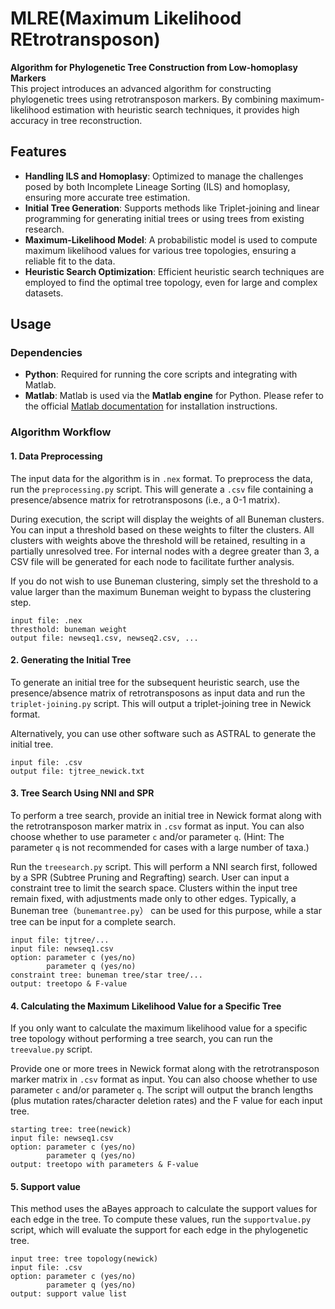 # MLRE(Maximum Likelihood REtrotransposon)

**Algorithm for Phylogenetic Tree Construction from Low-homoplasy Markers**  
This project introduces an advanced algorithm for constructing phylogenetic trees using retrotransposon markers. By combining maximum-likelihood estimation with heuristic search techniques, it provides high accuracy in tree reconstruction.


## Features

- **Handling ILS and Homoplasy**: Optimized to manage the challenges posed by both Incomplete Lineage Sorting (ILS) and homoplasy, ensuring more accurate tree estimation.  
- **Initial Tree Generation**: Supports methods like Triplet-joining and linear programming for generating initial trees or using trees from existing research.
- **Maximum-Likelihood Model**: A probabilistic model is used to compute maximum likelihood values for various tree topologies, ensuring a reliable fit to the data.
- **Heuristic Search Optimization**: Efficient heuristic search techniques are employed to find the optimal tree topology, even for large and complex datasets.

## Usage

### Dependencies
- **Python**: Required for running the core scripts and integrating with Matlab.
- **Matlab**: Matlab is used via the **Matlab engine** for Python. Please refer to the official [Matlab documentation](https://www.mathworks.com/help/matlab/matlab-engine-for-python.html) for installation instructions.

### Algorithm Workflow


#### 1. Data Preprocessing

The input data for the algorithm is in `.nex` format. To preprocess the data, run the `preprocessing.py` script. This will generate a `.csv` file containing a presence/absence matrix for retrotransposons (i.e., a 0-1 matrix).

During execution, the script will display the weights of all Buneman clusters. You can input a threshold based on these weights to filter the clusters. All clusters with weights above the threshold will be retained, resulting in a partially unresolved tree. For internal nodes with a degree greater than 3, a CSV file will be generated for each node to facilitate further analysis.

If you do not wish to use Buneman clustering, simply set the threshold to a value larger than the maximum Buneman weight to bypass the clustering step.

   ```
   input file: .nex  
   thresthold: buneman weight  
   output file: newseq1.csv, newseq2.csv, ...
   ```



#### 2. Generating the Initial Tree

To generate an initial tree for the subsequent heuristic search, use the presence/absence matrix of retrotransposons as input data and run the `triplet-joining.py` script. This will output a triplet-joining tree in Newick format.

Alternatively, you can use other software such as ASTRAL to generate the initial tree.


   ```
   input file: .csv  
   output file: tjtree_newick.txt
   ```



#### 3. Tree Search Using NNI and SPR

To perform a tree search, provide an initial tree in Newick format along with the retrotransposon marker matrix in `.csv` format as input. You can also choose whether to use parameter `c` and/or parameter `q`. (Hint: The parameter `q` is not recommended for cases with a large number of taxa.)

Run the `treesearch.py` script. This will perform a NNI search first, followed by a SPR (Subtree Pruning and Regrafting) search. 
User can input a constraint tree to limit the search space. Clusters within the input tree remain fixed, with adjustments made only to other edges. Typically, a Buneman tree（`bunemantree.py`） can be used for this purpose, while a star tree can be input for a complete search.

   ```
   input file: tjtree/...
   input file: newseq1.csv  
   option: parameter c (yes/no)  
           parameter q (yes/no)
   constraint tree: buneman tree/star tree/...   
   output: treetopo & F-value
   ```




#### 4. Calculating the Maximum Likelihood Value for a Specific Tree

If you only want to calculate the maximum likelihood value for a specific tree topology without performing a tree search, you can run the `treevalue.py` script. 

Provide one or more trees in Newick format along with the retrotransposon marker matrix in `.csv` format as input. You can also choose whether to use parameter `c` and/or parameter `q`. The script will output the branch lengths (plus mutation rates/character deletion rates) and the F value for each input tree.


   ```
   starting tree: tree(newick)  
   input file: newseq1.csv  
   option: parameter c (yes/no)  
           parameter q (yes/no)     
   output: treetopo with parameters & F-value
   ```


#### 5. Support value
This method uses the aBayes approach to calculate the support values for each edge in the tree. To compute these values, run the `supportvalue.py` script, which will evaluate the support for each edge in the phylogenetic tree.
```
input tree: tree topology(newick)
input file: .csv
option: parameter c (yes/no)
        parameter q (yes/no)
output: support value list
```



